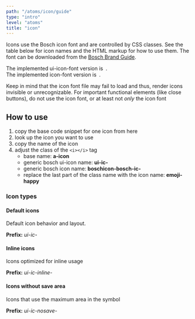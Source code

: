 ```yaml
---
path: "/atoms/icon/guide"
type: "intro"
level: "atoms"
title: "icon"
---
```


Icons use the Bosch icon font and are controlled by CSS classes. See the table below for icon names and the HTML markup for how to use them.
The font can be downloaded from the [Bosch Brand Guide](https://brandguide.bosch.com/document/79#/schrift-typografie/bosch-icon).

The implemented ui-icon-font version is <strong class="bosch-ui-ic-version">&nbsp;</strong>.
<br>
The implemented icon-font version is <strong class="bosch-ic-version">&nbsp;</strong>.

<div class="frontend-kit__notification a-notification -warning"><i class="a-icon ui-ic-alert-warning"></i><div class="a-notification__content">
    Keep in mind that the icon font file may fail to load and thus, render icons invisible or unrecognizable. For important functional elements (like close buttons), do not use the icon font, or at least not <em>only</em> the icon font
</div></div>

## How to use

1. copy the base code snippet for one icon from here
1. look up the icon you want to use
1. copy the name of the icon
1. adjust the class of the `<i></i>` tag
   - base name: **a-icon**
   - generic bosch ui-icon name: **ui-ic-**
   - generic bosch icon name: **boschicon-bosch-ic-**
   - replace the last part of the class name with the icon name: **emoji-happy**

<i class="a-icon boschicon-bosch-ic-emoji-happy"></i>

### Icon types

#### Default icons 

Default icon behavior and layout.

**Prefix:** *ui-ic-*

#### Inline icons 

Icons optimized for inline usage

**Prefix:** *ui-ic-inline-*


#### Icons without save area

Icons that use the maximum area in the symbol

**Prefix:** *ui-ic-nosave-*
